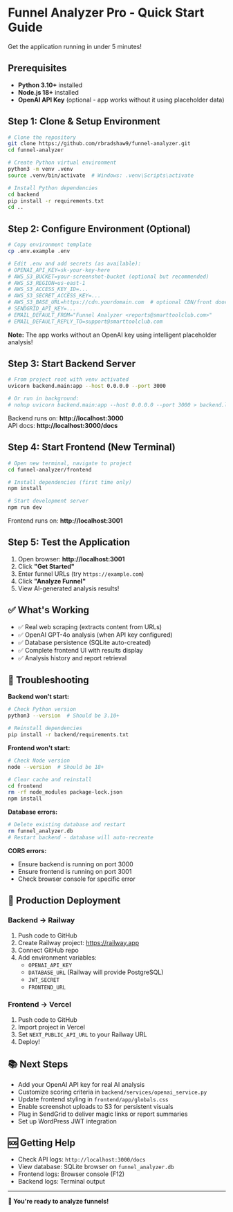 # Funnel Analyzer Pro - Quick Start Guide

Get the application running in under 5 minutes!

## Prerequisites

- **Python 3.10+** installed
- **Node.js 18+** installed  
- **OpenAI API Key** (optional - app works without it using placeholder data)

## Step 1: Clone & Setup Environment

```bash
# Clone the repository
git clone https://github.com/rbradshaw9/funnel-analyzer.git
cd funnel-analyzer

# Create Python virtual environment
python3 -m venv .venv
source .venv/bin/activate  # Windows: .venv\Scripts\activate

# Install Python dependencies
cd backend
pip install -r requirements.txt
cd ..
```

## Step 2: Configure Environment (Optional)

```bash
# Copy environment template
cp .env.example .env

# Edit .env and add secrets (as available):
# OPENAI_API_KEY=sk-your-key-here
# AWS_S3_BUCKET=your-screenshot-bucket (optional but recommended)
# AWS_S3_REGION=us-east-1
# AWS_S3_ACCESS_KEY_ID=...
# AWS_S3_SECRET_ACCESS_KEY=...
# AWS_S3_BASE_URL=https://cdn.yourdomain.com  # optional CDN/front door URL
# SENDGRID_API_KEY=...
# EMAIL_DEFAULT_FROM="Funnel Analyzer <reports@smarttoolclub.com>"
# EMAIL_DEFAULT_REPLY_TO=support@smarttoolclub.com
```

**Note:** The app works without an OpenAI key using intelligent placeholder analysis!

## Step 3: Start Backend Server

```bash
# From project root with venv activated
uvicorn backend.main:app --host 0.0.0.0 --port 3000

# Or run in background:
# nohup uvicorn backend.main:app --host 0.0.0.0 --port 3000 > backend.log 2>&1 &
```

Backend runs on: **http://localhost:3000**  
API docs: **http://localhost:3000/docs**

## Step 4: Start Frontend (New Terminal)

```bash
# Open new terminal, navigate to project
cd funnel-analyzer/frontend

# Install dependencies (first time only)
npm install

# Start development server
npm run dev
```

Frontend runs on: **http://localhost:3001**

## Step 5: Test the Application

1. Open browser: **http://localhost:3001**
2. Click **"Get Started"**
3. Enter funnel URLs (try `https://example.com`)
4. Click **"Analyze Funnel"**
5. View AI-generated analysis results!

## ✅ What's Working

- ✅ Real web scraping (extracts content from URLs)
- ✅ OpenAI GPT-4o analysis (when API key configured)
- ✅ Database persistence (SQLite auto-created)
- ✅ Complete frontend UI with results display
- ✅ Analysis history and report retrieval

## 🔧 Troubleshooting

**Backend won't start:**
```bash
# Check Python version
python3 --version  # Should be 3.10+

# Reinstall dependencies
pip install -r backend/requirements.txt
```

**Frontend won't start:**
```bash
# Check Node version
node --version  # Should be 18+

# Clear cache and reinstall
cd frontend
rm -rf node_modules package-lock.json
npm install
```

**Database errors:**
```bash
# Delete existing database and restart
rm funnel_analyzer.db
# Restart backend - database will auto-recreate
```

**CORS errors:**
- Ensure backend is running on port 3000
- Ensure frontend is running on port 3001
- Check browser console for specific error

## 🚀 Production Deployment

### Backend → Railway

1. Push code to GitHub
2. Create Railway project: https://railway.app
3. Connect GitHub repo
4. Add environment variables:
   - `OPENAI_API_KEY`
   - `DATABASE_URL` (Railway will provide PostgreSQL)
   - `JWT_SECRET`
   - `FRONTEND_URL`

### Frontend → Vercel

1. Push code to GitHub
2. Import project in Vercel
3. Set `NEXT_PUBLIC_API_URL` to your Railway URL
4. Deploy!

## 📚 Next Steps

- Add your OpenAI API key for real AI analysis
- Customize scoring criteria in `backend/services/openai_service.py`
- Update frontend styling in `frontend/app/globals.css`
- Enable screenshot uploads to S3 for persistent visuals
- Plug in SendGrid to deliver magic links or report summaries
- Set up WordPress JWT integration

## 🆘 Getting Help

- Check API logs: `http://localhost:3000/docs`
- View database: SQLite browser on `funnel_analyzer.db`
- Frontend logs: Browser console (F12)
- Backend logs: Terminal output

---

**🎉 You're ready to analyze funnels!**
